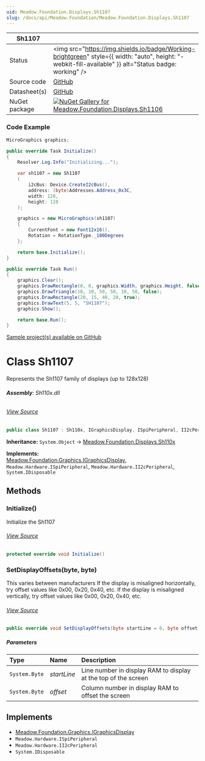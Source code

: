 ```yaml
---
uid: Meadow.Foundation.Displays.Sh1107
slug: /docs/api/Meadow.Foundation/Meadow.Foundation.Displays.Sh1107
---
```


| Sh1107 | |
|--------|--------|
| Status | <img src="https://img.shields.io/badge/Working-brightgreen" style={{ width: "auto", height: "-webkit-fill-available" }} alt="Status badge: working" /> |
| Source code | [GitHub](https://github.com/WildernessLabs/Meadow.Foundation/tree/main/Source/Meadow.Foundation.Peripherals/Displays.Sh110x) |
| Datasheet(s) | [GitHub](https://github.com/WildernessLabs/Meadow.Foundation/tree/main/Source/Meadow.Foundation.Peripherals/Displays.Sh110x/Datasheet) |
| NuGet package | <a href="https://www.nuget.org/packages/Meadow.Foundation.Displays.Sh1106/" target="_blank"><img src="https://img.shields.io/nuget/v/Meadow.Foundation.Displays.Sh1106.svg?label=Meadow.Foundation.Displays.Sh1106" alt="NuGet Gallery for Meadow.Foundation.Displays.Sh1106" /></a> |

### Code Example

```csharp
MicroGraphics graphics;

public override Task Initialize()
{
    Resolver.Log.Info("Initializing...");

    var sh1107 = new Sh1107
    (
        i2cBus: Device.CreateI2cBus(),
        address: (byte)Addresses.Address_0x3C,
        width: 128,
        height: 128
    );

    graphics = new MicroGraphics(sh1107)
    {
        CurrentFont = new Font12x16(),
        Rotation = RotationType._180Degrees
    };

    return base.Initialize();
}

public override Task Run()
{
    graphics.Clear();
    graphics.DrawRectangle(0, 0, graphics.Width, graphics.Height, false);
    graphics.DrawTriangle(10, 10, 50, 50, 10, 50, false);
    graphics.DrawRectangle(20, 15, 40, 20, true);
    graphics.DrawText(5, 5, "SH1107");
    graphics.Show();

    return base.Run();
}

```

[Sample project(s) available on GitHub](https://github.com/WildernessLabs/Meadow.Foundation/tree/main/Source/Meadow.Foundation.Peripherals/Displays.Sh110x/Samples/Sh1107_Sample)


# Class Sh1107
Represents the Sh1107 family of displays (up to 128x128)

###### **Assembly**: Sh110x.dll
###### [View Source](https://github.com/WildernessLabs/Meadow.Foundation/blob/main/Source/Meadow.Foundation.Peripherals/Displays.Sh110x/Driver/Drivers/Sh1107.cs#L9)
```csharp title="Declaration"
public class Sh1107 : Sh110x, IGraphicsDisplay, ISpiPeripheral, II2cPeripheral, IDisposable
```
**Inheritance:** `System.Object` -> [Meadow.Foundation.Displays.Sh110x](../Sh110x)

**Implements:**  
[Meadow.Foundation.Graphics.IGraphicsDisplay](../IGraphicsDisplay), `Meadow.Hardware.ISpiPeripheral`, `Meadow.Hardware.II2cPeripheral`, `System.IDisposable`

## Methods
### Initialize()
Initialize the Sh1107
###### [View Source](https://github.com/WildernessLabs/Meadow.Foundation/blob/main/Source/Meadow.Foundation.Peripherals/Displays.Sh110x/Driver/Drivers/Sh1107.cs#L56)
```csharp title="Declaration"
protected override void Initialize()
```
### SetDisplayOffsets(byte, byte)
This varies between manufacturers 
If the display is misaligned horizontally, try offset values like 0x00, 0x20, 0x40, etc.
If the display is misaligned vertically, try offset values like 0x00, 0x20, 0x40, etc.
###### [View Source](https://github.com/WildernessLabs/Meadow.Foundation/blob/main/Source/Meadow.Foundation.Peripherals/Displays.Sh110x/Driver/Drivers/Sh1107.cs#L96)
```csharp title="Declaration"
public override void SetDisplayOffsets(byte startLine = 0, byte offset = 0)
```

##### Parameters

| Type | Name | Description |
|:--- |:--- |:--- |
| `System.Byte` | *startLine* | Line number in display RAM to display at the top of the screen |
| `System.Byte` | *offset* | Column number in display RAM to offset the screen |


## Implements

* [Meadow.Foundation.Graphics.IGraphicsDisplay](../IGraphicsDisplay)
* `Meadow.Hardware.ISpiPeripheral`
* `Meadow.Hardware.II2cPeripheral`
* `System.IDisposable`
